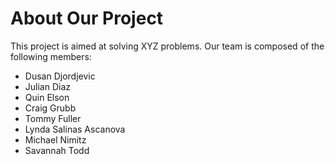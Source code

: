 # About Our Project

This project is aimed at solving XYZ problems. Our team is composed of the following members:

- Dusan Djordjevic
- Julian Diaz
- Quin Elson
- Craig Grubb
- Tommy Fuller
- Lynda Salinas Ascanova
- Michael Nimitz
- Savannah Todd